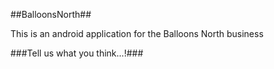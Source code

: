 ##BalloonsNorth##

This is an android application for the Balloons North business

###Tell us what you think...!###
